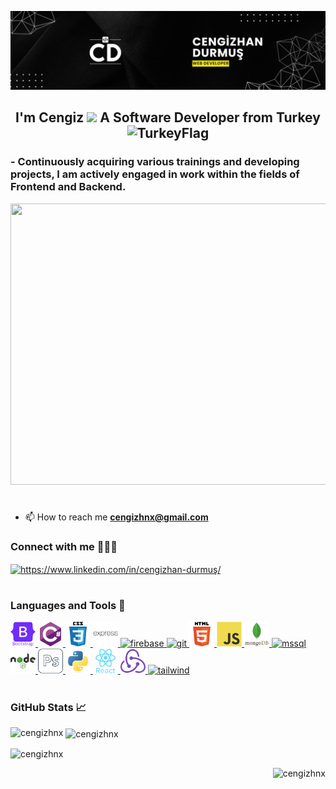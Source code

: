 <p align="center"> <img width="1500" src="images/header.jpg" alt="banner" /> </p>  
<h2 align="center">I'm Cengiz <img height="17.5" src="https://cdn3.emoji.gg/emojis/5591-discord-developer-badge-shimmer.gif">
A Software Developer from Turkey <img src="https://cdn3.emoji.gg/emojis/4110-turkeyflag.png" width="18px" height="18px" alt="TurkeyFlag""></h2>  
<h3>- Continuously acquiring various trainings and developing projects, I am actively engaged in work within the fields of Frontend and Backend.</h3>

<p align="center">
  <img height="450" width="1500" src= "https://i.giphy.com/media/4rZA5D22301iMgrUNd/giphy.webp">
</p>

<h1></h1>

- 📫 How to reach me **cengizhnx@gmail.com**  
  
<h3 align="left">Connect with me 👨🏻‍💻</h3>  
<p align="left">  
<a href="https://www.linkedin.com/in/cengizhan-durmuş/" target="blank"><img align="center" src="https://raw.githubusercontent.com/rahuldkjain/github-profile-readme-generator/master/src/images/icons/Social/linked-in-alt.svg" alt="https://www.linkedin.com/in/cengizhan-durmuş/" height="30" width="40" /></a>  
</p> 

<h1></h1>

<h3 align="left">Languages and Tools 🚀</h3>  
<p align="left"> <a href="https://getbootstrap.com" target="_blank" rel="noreferrer"> <img src="https://raw.githubusercontent.com/devicons/devicon/master/icons/bootstrap/bootstrap-plain-wordmark.svg" alt="bootstrap" width="40" height="40"/> </a> <a href="https://www.w3schools.com/cs/" target="_blank" rel="noreferrer"> <img src="https://raw.githubusercontent.com/devicons/devicon/master/icons/csharp/csharp-original.svg" alt="csharp" width="40" height="40"/> </a> <a href="https://www.w3schools.com/css/" target="_blank" rel="noreferrer"> <img src="https://raw.githubusercontent.com/devicons/devicon/master/icons/css3/css3-original-wordmark.svg" alt="css3" width="40" height="40"/> </a> <a href="https://expressjs.com" target="_blank" rel="noreferrer"> <img src="https://raw.githubusercontent.com/devicons/devicon/master/icons/express/express-original-wordmark.svg" alt="express" width="40" height="40"/> </a> <a href="https://firebase.google.com/" target="_blank" rel="noreferrer"> <img src="https://www.vectorlogo.zone/logos/firebase/firebase-icon.svg" alt="firebase" width="40" height="40"/> </a> <a href="https://git-scm.com/" target="_blank" rel="noreferrer"> <img src="https://www.vectorlogo.zone/logos/git-scm/git-scm-icon.svg" alt="git" width="40" height="40"/> </a> <a href="https://www.w3.org/html/" target="_blank" rel="noreferrer"> <img src="https://raw.githubusercontent.com/devicons/devicon/master/icons/html5/html5-original-wordmark.svg" alt="html5" width="40" height="40"/> </a> <a href="https://developer.mozilla.org/en-US/docs/Web/JavaScript" target="_blank" rel="noreferrer"> <img src="https://raw.githubusercontent.com/devicons/devicon/master/icons/javascript/javascript-original.svg" alt="javascript" width="40" height="40"/> </a> <a href="https://www.mongodb.com/" target="_blank" rel="noreferrer"> <img src="https://raw.githubusercontent.com/devicons/devicon/master/icons/mongodb/mongodb-original-wordmark.svg" alt="mongodb" width="40" height="40"/> </a> <a href="https://www.microsoft.com/en-us/sql-server" target="_blank" rel="noreferrer"> <img src="https://www.svgrepo.com/show/303229/microsoft-sql-server-logo.svg" alt="mssql" width="40" height="40"/> </a> <a href="https://nodejs.org" target="_blank" rel="noreferrer"> <img src="https://raw.githubusercontent.com/devicons/devicon/master/icons/nodejs/nodejs-original-wordmark.svg" alt="nodejs" width="40" height="40"/> </a> <a href="https://www.photoshop.com/en" target="_blank" rel="noreferrer"> <img src="https://raw.githubusercontent.com/devicons/devicon/master/icons/photoshop/photoshop-line.svg" alt="photoshop" width="40" height="40"/> </a> <a href="https://www.python.org" target="_blank" rel="noreferrer"> <img src="https://raw.githubusercontent.com/devicons/devicon/master/icons/python/python-original.svg" alt="python" width="40" height="40"/> </a> <a href="https://reactjs.org/" target="_blank" rel="noreferrer"> <img src="https://raw.githubusercontent.com/devicons/devicon/master/icons/react/react-original-wordmark.svg" alt="react" width="40" height="40"/> </a> <a href="https://redux.js.org" target="_blank" rel="noreferrer"> <img src="https://raw.githubusercontent.com/devicons/devicon/master/icons/redux/redux-original.svg" alt="redux" width="40" height="40"/> </a> <a href="https://tailwindcss.com/" target="_blank" rel="noreferrer"> <img src="https://www.vectorlogo.zone/logos/tailwindcss/tailwindcss-icon.svg" alt="tailwind" width="40" height="40"/> </a> </p>  

<h1></h1>

<h3 align="left">GitHub Stats 📈</h3>    
<p><img align="left" src="https://github-readme-stats.vercel.app/api/top-langs?username=cengizhnx&show_icons=true&theme=dark&locale=en&layout=compact" alt="cengizhnx" /></p>  
  
<p>&nbsp;<img align="center" src="https://github-readme-stats.vercel.app/api?username=cengizhnx&show_icons=true&theme=dark&locale=en" alt="cengizhnx" /></p>  
  
<p><img align="center" src="https://github-readme-streak-stats.herokuapp.com/?user=cengizhnx&theme=dark" alt="cengizhnx" /></p>

<p align="right"> <img src="https://komarev.com/ghpvc/?username=cengizhnx&label=Profile%20views&color=0e75b6&style=flat" alt="cengizhnx" /> </p>  

